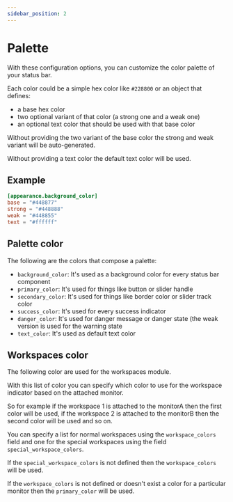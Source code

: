 ```yaml
---
sidebar_position: 2
---
```


# Palette

With these configuration options, you can customize
the color palette of your status bar.

Each color could be a simple hex color like `#228800` or an
object that defines:

- a base hex color
- two optional variant of that color (a strong one and a weak one)
- an optional text color that should be used with that base color

Without providing the two variant of the base color the strong and weak variant
will be auto-generated.

Without providing a text color the default text color will be used.

## Example

```toml
[appearance.background_color]
base = "#448877"
strong = "#448888"
weak = "#448855"
text = "#ffffff"
```

## Palette color

The following are the colors that compose a palette:

- `background_color`: It's used as a background color for every status bar component
- `primary_color`: It's used for things like button or slider handle
- `secondary_color`: It's used for things like border color or slider track color
- `success_color`: It's used for every success indicator
- `danger_color`: It's used for danger message or danger state
  (the weak version is used for the warning state
- `text_color`: It's used as default text color

## Workspaces color

The following color are used for the workspaces module.

With this list of color you can specify which color to use for the workspace indicator
based on the attached monitor.

So for example if the workspace 1 is attached to the monitorA then
the first color will be used, if the workspace 2 is attached to
the monitorB then the second color will be used and so on.

You can specify a list for normal workspaces using the `workspace_colors` field and
one for the special workspaces using the field `special_workspace_colors`.

If the `special_workspace_colors` is not defined then the `workspace_colors`
will be used.

If the `workspace_colors` is not defined or doesn't exist a color for a
particular monitor then the `primary_color` will be used.
